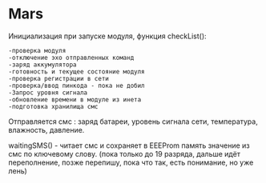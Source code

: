 # Mars

Инициализация при запуске модуля, функция checkList():

    -проверка модуля  
    -отключение эхо отправленных команд  
    -заряд аккумулятора
    -готовность и текущее состояние модуля  
    -проверка регистрации в сети  
    -проверка/ввод пинкода - пока не добил  
    -Запрос уровня сигнала  
    -обновление времени в модуле из инета
    -подготовка хранилища смс
    
Отправляется смс : заряд батареи, уровень сигнала сети, температура, влажность, давление.

waitingSMS() - читает смс и сохраняет в EEEProm память значение из смс по ключевому слову.
(пока только до 19 разряда, дальше идёт переполнение, позже перепишу, пока что так, есть понимание, но уже лень)

  
